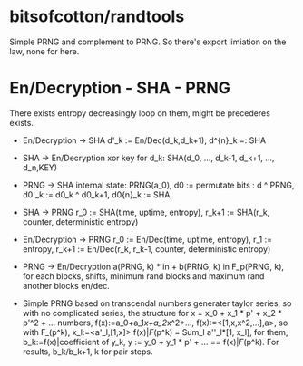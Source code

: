 # bitsofcotton/randtools
Simple PRNG and complement to PRNG. So there's export limiation on the law, none for here.

# En/Decryption - SHA - PRNG
There exists entropy decreasingly loop on them, might be precederes exists.

* En/Decryption -> SHA
  d'_k := En/Dec(d_k,d_k+1), d^{n}_k =: SHA
* SHA -> En/Decryption
  xor key for d_k: SHA(d_0, ..., d_k-1, d_k+1, ..., d_n,KEY)
* PRNG -> SHA
  internal state: PRNG(a_0), d0 := permutate bits : d ^ PRNG, d0'_k := d0_k ^ d0_k+1, d0{n}_k := SHA
* SHA -> PRNG
  r_0 := SHA(time, uptime, entropy), r_k+1 := SHA(r_k, counter, deterministic entropy)
* En/Decryption -> PRNG
  r_0 := En/Dec(time, uptime, entropy), r_1 := entropy, r_k+1 := En/Dec(r_k, r_k-1, counter, deterministic entropy)
* PRNG -> En/Decryption
  a(PRNG, k) * in + b(PRNG, k) in F_p(PRNG, k), for each blocks, shifts, minimum rand blocks and maximum rand another blocks en/dec.

* Simple PRNG
  based on transcendal numbers generater taylor series, so with no complicated series, the structure
  for x = x_0 + x_1 * p' + x_2 * p'^2 + ... numbers, f(x):=a_0+a_1*x+a_2*x^2+..., 
  f(x):=&lt;[1,x,x^2,...],a&gt;, so with F_(p^k), x_l:=&lt;a'_l,[1,x]&gt; f(x)|_F_(p^k) = Sum_l a''_l*[1, x_l],
  for them, b_k:=f(x)|coefficient of y_k, y := y_0 + y_1 * p' + ... == f(x)|_F_(p^k).
  For results, b_k/b_k+1, k for pair steps.
